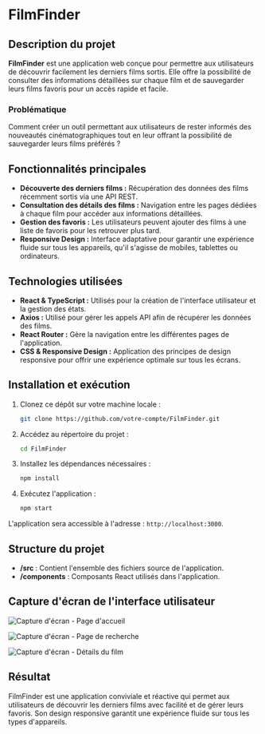 # FilmFinder

## Description du projet
**FilmFinder** est une application web conçue pour permettre aux utilisateurs de découvrir facilement les derniers films sortis. Elle offre la possibilité de consulter des informations détaillées sur chaque film et de sauvegarder leurs films favoris pour un accès rapide et facile.

### Problématique
Comment créer un outil permettant aux utilisateurs de rester informés des nouveautés cinématographiques tout en leur offrant la possibilité de sauvegarder leurs films préférés ?

## Fonctionnalités principales
- **Découverte des derniers films :** Récupération des données des films récemment sortis via une API REST.
- **Consultation des détails des films :** Navigation entre les pages dédiées à chaque film pour accéder aux informations détaillées.
- **Gestion des favoris :** Les utilisateurs peuvent ajouter des films à une liste de favoris pour les retrouver plus tard.
- **Responsive Design :** Interface adaptative pour garantir une expérience fluide sur tous les appareils, qu'il s'agisse de mobiles, tablettes ou ordinateurs.

## Technologies utilisées
- **React & TypeScript :** Utilisés pour la création de l'interface utilisateur et la gestion des états.
- **Axios :** Utilisé pour gérer les appels API afin de récupérer les données des films.
- **React Router :** Gère la navigation entre les différentes pages de l'application.
- **CSS & Responsive Design :** Application des principes de design responsive pour offrir une expérience optimale sur tous les écrans.

## Installation et exécution

1. Clonez ce dépôt sur votre machine locale :
    ```bash
    git clone https://github.com/votre-compte/FilmFinder.git
    ```
2. Accédez au répertoire du projet :
    ```bash
    cd FilmFinder
    ```
3. Installez les dépendances nécessaires :
    ```bash
    npm install
    ```
4. Exécutez l'application :
    ```bash
    npm start
    ```

L'application sera accessible à l'adresse : `http://localhost:3000`.

## Structure du projet
- **/src** : Contient l'ensemble des fichiers source de l'application.
- **/components** : Composants React utilisés dans l'application.

## Capture d'écran de l'interface utilisateur
![Capture d'écran - Page d'accueil](./img/film.PNG)

![Capture d'écran - Page de recherche](./img/film2.PNG)

![Capture d'écran - Détails du film](./img/film3.PNG)

## Résultat
FilmFinder est une application conviviale et réactive qui permet aux utilisateurs de découvrir les derniers films avec facilité et de gérer leurs favoris. Son design responsive garantit une expérience fluide sur tous les types d'appareils.

